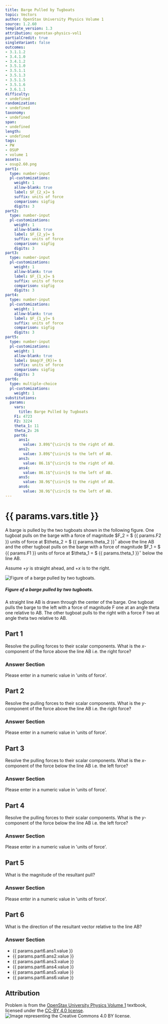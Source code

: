 ```yaml
---
title: Barge Pulled by Tugboats
topic: Vectors
author: OpenStax University Physics Volume 1
source: 1.2.60
template_version: 1.3
attribution: openstax-physics-vol1
partialCredit: true
singleVariant: false
outcomes:
- 3.1.1.2
- 3.4.1.0
- 3.4.1.2
- 3.5.1.0
- 3.5.1.1
- 3.5.1.3
- 3.5.1.5
- 3.5.1.6
- 3.6.1.1
difficulty:
- undefined
randomization:
- undefined
taxonomy:
- undefined
span:
- undefined
length:
- undefined
tags:
- PW
- OSUP
- volume 1
assets:
- osup2.60.png
part1:
  type: number-input
  pl-customizations:
    weight: 1
    allow-blank: true
    label: $F_{2_x}= $
    suffix: units of force
    comparison: sigfig
    digits: 3
part2:
  type: number-input
  pl-customizations:
    weight: 1
    allow-blank: true
    label: $F_{2_y}= $
    suffix: units of force
    comparison: sigfig
    digits: 3
part3:
  type: number-input
  pl-customizations:
    weight: 1
    allow-blank: true
    label: $F_{1_x}= $
    suffix: units of force
    comparison: sigfig
    digits: 3
part4:
  type: number-input
  pl-customizations:
    weight: 1
    allow-blank: true
    label: $F_{1_y}= $
    suffix: units of force
    comparison: sigfig
    digits: 3
part5:
  type: number-input
  pl-customizations:
    weight: 1
    allow-blank: true
    label: $mag(F_{R})= $
    suffix: units of force
    comparison: sigfig
    digits: 3
part6:
  type: multiple-choice
  pl-customizations:
    weight: 1
substitutions:
  params:
    vars:
      title: Barge Pulled by Tugboats
    F1: 4723
    F2: 3224
    theta_1: 11
    theta_2: 26
    part6:
      ans1:
        value: 3.89$^{\circ}$ to the right of AB.
      ans2:
        value: 3.89$^{\circ}$ to the left of AB.
      ans3:
        value: 86.1$^{\circ}$ to the right of AB.
      ans4:
        value: 86.1$^{\circ}$ to the left of AB.
      ans5:
        value: 38.9$^{\circ}$ to the right of AB.
      ans6:
        value: 38.9$^{\circ}$ to the left of AB.
---
```

# {{ params.vars.title }}
A barge is pulled by the two tugboats shown in the following figure.
One tugboat pulls on the barge with a force of magnitude $F_2 = $ {{ params.F2 }} units of force at $\theta_2 = $ {{ params.theta_2 }}$^{\circ}$ above the line AB and the other tugboat pulls on the barge with a force of magnitude $F_1 = $ {{ params.F1 }} units of force at $\theta_1 = $ {{ params.theta_1 }}$^{\circ}$ below the line AB.

Assume $+y$ is straight ahead, and $+x$ is to the right.

<img longdesc="Barge Pulled by Tugboats.md#desc" alt="Figure of a barge pulled by two tugboats." src="osup2.60.png">

<div id="desc">
<h5>Figure of a barge pulled by two tugboats.</h5>
A straight line AB is drawn through the center of the barge. One tugboat pulls the barge to the left with a force of magnitude F one at an angle theta one relative to AB. The other tugboat pulls to the right with a force F two at angle theta two relative to AB.
<div>

## Part 1

Resolve the pulling forces to their scalar components. What is the $x$-component of the force above the line AB i.e. the right force?

### Answer Section

Please enter in a numeric value in 'units of force'.

## Part 2

Resolve the pulling forces to their scalar components. What is the $y$-component of the force above the line AB i.e. the right force?

### Answer Section

Please enter in a numeric value in 'units of force'.

## Part 3

Resolve the pulling forces to their scalar components. What is the $x$-component of the force below the line AB i.e. the left force?

### Answer Section

Please enter in a numeric value in 'units of force'.

## Part 4

Resolve the pulling forces to their scalar components. What is the $y$-component of the force below the line AB i.e. the left force?

### Answer Section

Please enter in a numeric value in 'units of force'.

## Part 5

What is the magnitude of the resultant pull?

### Answer Section

Please enter in a numeric value in 'units of force'.

## Part 6

What is the direction of the resultant vector relative to the line AB?

### Answer Section

- {{ params.part6.ans1.value }}
- {{ params.part6.ans2.value }}
- {{ params.part6.ans3.value }}
- {{ params.part6.ans4.value }}
- {{ params.part6.ans5.value }}
- {{ params.part6.ans6.value }}

## Attribution

Problem is from the [OpenStax University Physics Volume 1](https://openstax.org/details/books/university-physics-volume-1) textbook, licensed under the [CC-BY 4.0 license](https://creativecommons.org/licenses/by/4.0/).<br>![Image representing the Creative Commons 4.0 BY license.](https://raw.githubusercontent.com/firasm/bits/master/by.png)